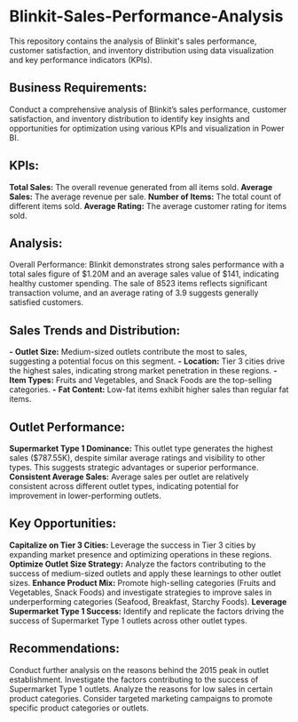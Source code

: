 # Blinkit-Sales-Performance-Analysis

This repository contains the analysis of Blinkit's sales performance, customer satisfaction, and inventory distribution using data visualization and key performance indicators (KPIs).

## Business Requirements:

Conduct a comprehensive analysis of Blinkit’s sales performance, customer satisfaction, and inventory distribution to identify key insights and opportunities for optimization using various KPIs and visualization in Power BI.

## KPIs:

**Total Sales:** The overall revenue generated from all items sold.
**Average Sales:** The average revenue per sale.
**Number of Items:** The total count of different items sold.
**Average Rating:** The average customer rating for items sold.

## Analysis:

Overall Performance: Blinkit demonstrates strong sales performance with a total sales figure of $1.20M and an average sales value of $141, indicating healthy customer spending. The sale of 8523 items reflects significant transaction volume, and an average rating of 3.9 suggests generally satisfied customers.

## Sales Trends and Distribution:

**-** **Outlet Size:** Medium-sized outlets contribute the most to sales, suggesting a potential focus on this segment.
**-** **Location:** Tier 3 cities drive the highest sales, indicating strong market penetration in these regions.
**-** **Item Types:** Fruits and Vegetables, and Snack Foods are the top-selling categories.
**-** **Fat Content:** Low-fat items exhibit higher sales than regular fat items.

## Outlet Performance:

**Supermarket Type 1 Dominance:** This outlet type generates the highest sales ($787.55K), despite similar average ratings and visibility to other types. This suggests strategic advantages or superior performance.
**Consistent Average Sales:** Average sales per outlet are relatively consistent across different outlet types, indicating potential for improvement in lower-performing outlets.

## Key Opportunities:

**Capitalize on Tier 3 Cities:** Leverage the success in Tier 3 cities by expanding market presence and optimizing operations in these regions.
**Optimize Outlet Size Strategy:** Analyze the factors contributing to the success of medium-sized outlets and apply these learnings to other outlet sizes.
**Enhance Product Mix:** Promote high-selling categories (Fruits and Vegetables, Snack Foods) and investigate strategies to improve sales in underperforming categories (Seafood, Breakfast, Starchy Foods).
**Leverage Supermarket Type 1 Success:** Identify and replicate the factors driving the success of Supermarket Type 1 outlets across other outlet types.

## Recommendations:

Conduct further analysis on the reasons behind the 2015 peak in outlet establishment.
Investigate the factors contributing to the success of Supermarket Type 1 outlets.
Analyze the reasons for low sales in certain product categories.
Consider targeted marketing campaigns to promote specific product categories or outlets.
